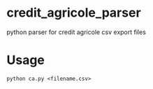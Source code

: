 # credit_agricole_parser
python parser for credit agricole csv export files

# Usage

`python ca.py <filename.csv>`

